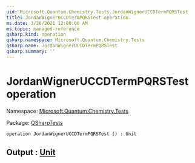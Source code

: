 ```yaml
---
uid: Microsoft.Quantum.Chemistry.Tests.JordanWignerUCCDTermPQRSTest
title: JordanWignerUCCDTermPQRSTest operation
ms.date: 3/26/2021 12:00:00 AM
ms.topic: managed-reference
qsharp.kind: operation
qsharp.namespace: Microsoft.Quantum.Chemistry.Tests
qsharp.name: JordanWignerUCCDTermPQRSTest
qsharp.summary: ''
---
```


# JordanWignerUCCDTermPQRSTest operation

Namespace: [Microsoft.Quantum.Chemistry.Tests](xref:Microsoft.Quantum.Chemistry.Tests)

Package: [QSharpTests](https://nuget.org/packages/QSharpTests)




```qsharp
operation JordanWignerUCCDTermPQRSTest () : Unit
```


## Output : [Unit](xref:microsoft.quantum.lang-ref.unit)


